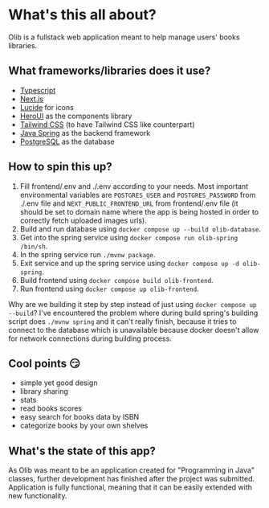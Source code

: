 # What's this all about?
Olib is a fullstack web application meant to help manage users' books libraries.

## What frameworks/libraries does it use?

- [Typescript](https://www.typescriptlang.org/)
- [Next.js](https://nextjs.org/)
- [Lucide](https://lucide.dev/) for icons
- [HeroUI](https://www.heroui.com/) as the components library
- [Tailwind CSS](https://tailwindcss.com/) (to have Tailwind CSS like counterpart)
- [Java Spring](https://spring.io/) as the backend framework
- [PostgreSQL](https://www.postgresql.org/) as the database

## How to spin this up?

1. Fill frontend/.env and ./.env according to your needs. Most important environmental variables are `POSTGRES_USER` and `POSTGRES_PASSWORD` from ./.env file and `NEXT_PUBLIC_FRONTEND_URL` from frontend/.env file (it should be set to domain name where the app is being hosted in order to correctly fetch uploaded images urls).
2. Build and run database using `docker compose up --build olib-database`.
3. Get into the spring service using `docker compose run olib-spring /bin/sh`.
4. In the spring service run `./mvnw package`.
5. Exit service and up the spring service using `docker compose up -d olib-spring`. 
6. Build frontend using `docker compose build olib-frontend`.
7. Run frontend using `docker compose up olib-frontend`.

Why are we building it step by step instead of just using `docker compose up --build`? I've encountered the problem where during build spring's building script does `./mvnw spring` and it can't really finish, because it tries to connect to the database which is unavailable because docker doesn't allow for network connections during building process. 

## Cool points 😏

- simple yet good design
- library sharing
- stats
- read books scores
- easy search for books data by ISBN
- categorize books by your own shelves

## What's the state of this app?
As Olib was meant to be an application created for "Programming in Java" classes, further development has finished after the project was submitted. Application is fully functional, meaning that it can be easily extended with new functionality.